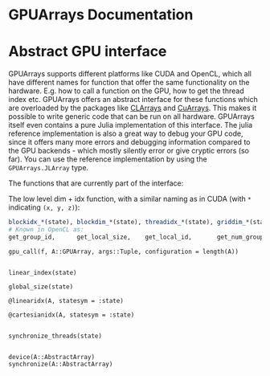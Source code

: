 # GPUArrays Documentation


# Abstract GPU interface

GPUArrays supports different platforms like CUDA and OpenCL, which all have different
names for function that offer the same functionality on the hardware.
E.g. how to call a function on the GPU, how to get the thread index etc.
GPUArrays offers an abstract interface for these functions which are overloaded
by the packages like [CLArrays](https://github.com/JuliaGPU/CLArrays.jl) and [CuArrays](https://github.com/JuliaGPU/CuArrays.jl).
This makes it possible to write generic code that can be run on all hardware.
GPUArrays itself even contains a pure Julia implementation of this interface.
The julia reference implementation is also a great way to debug your GPU code, since it
offers many more errors and debugging information compared to the GPU backends - which
mostly silently error or give cryptic errors (so far).
You can use the reference implementation by using the `GPUArrays.JLArray` type.

The functions that are currently part of the interface:

The low level dim + idx function, with a similar naming as in CUDA (with `*` indicating `(x, y, z)`):
```Julia
blockidx_*(state), blockdim_*(state), threadidx_*(state), griddim_*(state)
# Known in OpenCL as:
get_group_id,      get_local_size,    get_local_id,       get_num_groups
```

```@docs
gpu_call(f, A::GPUArray, args::Tuple, configuration = length(A))


linear_index(state)

global_size(state)

@linearidx(A, statesym = :state)

@cartesianidx(A, statesym = :state)


synchronize_threads(state)


device(A::AbstractArray)
synchronize(A::AbstractArray)

```
